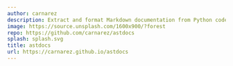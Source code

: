 ```yaml
---
author: carnarez
description: Extract and format Markdown documentation from Python code.
image: https://source.unsplash.com/1600x900/?forest
repo: https://github.com/carnarez/astdocs
splash: splash.svg
title: astdocs
url: https://carnarez.github.io/astdocs
---
```

